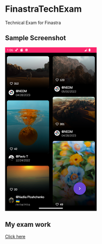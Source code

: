 # FinastraTechExam
Technical Exam for Finastra


## Sample Screenshot 

 <img src="https://github.com/HiImMatthewN/FinastraTechExam/blob/master/screenshots/app_screenshot.png" width="300">

## My exam work

[Click here](https://drive.google.com/file/d/11MLyFg5h4WFrNN8qA6MWp_WsKxn034YU/view?usp=sharing)
